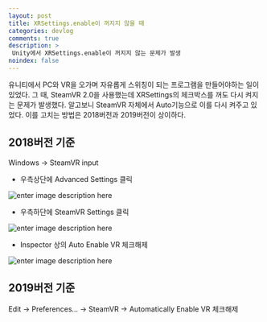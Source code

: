 ```yaml
---
layout: post
title: XRSettings.enable이 꺼지지 않을 때
categories: devlog
comments: true
description: >
 Unity에서 XRSettings.enable이 꺼지지 않는 문제가 발생
noindex: false
---
```


유니티에서 PC와 VR을 오가며 자유롭게 스위칭이 되는 프로그램을 만들어야하는 일이 있었다.
그 때, SteamVR 2.0을 사용했는데 XRSettings의 체크박스를 꺼도 다시 켜지는 문제가 발생했다.
알고보니 SteamVR 자체에서 Auto기능으로 이를 다시 켜주고 있었다.
이를 고치는 방법은 2018버전과 2019버전이 상이하다.

## 2018버전 기준

Windows → SteamVR input

- 우측상단에 Advanced Settings 클릭

![enter image description here](https://lh3.googleusercontent.com/nzFiK9vGUd5bt7S-aEWm5D_0bZC5ddhzF6CIWmikChdq0DNPxFZv48P7MZovhNAL0lG41Kila7Q)

- 우측하단에 SteamVR Settings 클릭

![enter image description here](https://lh3.googleusercontent.com/REX78VCBuBF32PRpz4bpZljxWgD6_6uhkA9Z_foS-Wu-9B3B7j193IEWYLWWQKS2Gx-yqk9qFYU)

- Inspector 상의 Auto Enable VR 체크해제

![enter image description here](https://lh3.googleusercontent.com/-Qj-Fz0ab-ieZKpykhhyan-lEtwub8Jr7i9Ki-VOkMlmWcmgv_jHjXz52zMvxSZiTmYOzmMuaUc)


## 2019버전 기준

Edit → Preferences... → SteamVR → Automatically Enable VR 체크해제
